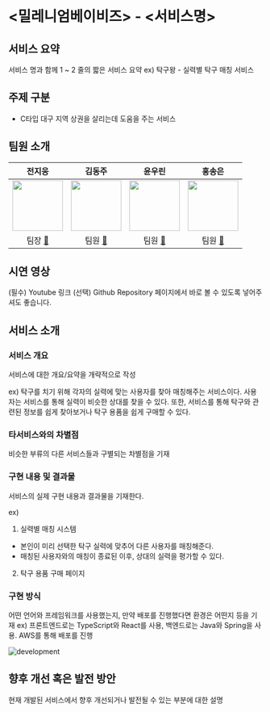# <밀레니엄베이비즈> - <서비스명>

## 서비스 요약

서비스 명과 함께 1 ~ 2 줄의 짧은 서비스 요약
ex) 탁구왕 - 실력별 탁구 매칭 서비스

## 주제 구분

- C타입 대구 지역 상권을 살리는데 도움을 주는 서비스

## 팀원 소개

| 전지웅 | 김동주 | 윤우린 | 홍송은 |
| :---: | :---: | :---: | :---: |
| <a href="https://github.com/wldnd2"><img src="https://avatars.githubusercontent.com/u/100078615?v=4"  width="100" height="100"></a> | <a href="https://github.com/dongju333"><img src="https://avatars.githubusercontent.com/u/131581393?v=4" width="100" height="100"></a> | <a href="https://github.com/balkary"><img src="https://avatars.githubusercontent.com/u/132255829?v=4" width="100" height="100"></a> | <a href="https://github.com/yellowHSE"><img src="https://avatars.githubusercontent.com/u/74814515?v=4"  width="100" height="100"></a> |
| 팀장 [📨](mailto:jun000628@naver.com)| 팀원 [📨](mailto:kdj4303@naver.com) | 팀원 [📨](mailto:yoonwoorin13@knu.ac.kr) | 팀원 [📨](mailto:hse2089@naver.com) |

## 시연 영상

(필수) Youtube 링크
(선택) Github Repository 페이지에서 바로 볼 수 있도록 넣어주셔도 좋습니다.

## 서비스 소개

### 서비스 개요

서비스에 대한 개요/요약을 개략적으로 작성

ex) 
탁구를 치기 위해 각자의 실력에 맞는 사용자를 찾아 매칭해주는 서비스이다.
사용자는 서비스를 통해 실력이 비슷한 상대를 찾을 수 있다.
또한, 서비스를 통해 탁구와 관련된 정보를 쉽게 찾아보거나 탁구 용품을 쉽게 구매할 수 있다.

### 타서비스와의 차별점

비슷한 부류의 다른 서비스들과 구별되는 차별점을 기재

### 구현 내용 및 결과물

서비스의 실제 구현 내용과 결과물을 기재한다.

ex)
1. 실력별 매칭 시스템
  - 본인이 미리 선택한 탁구 실력에 맞추어 다른 사용자를 매칭해준다.
  - 매칭된 사용자와의 매칭이 종료된 이후, 상대의 실력을 평가할 수 있다.
2. 탁구 용품 구매 페이지

### 구현 방식

어떤 언어와 프레임워크를 사용했는지, 만약 배포를 진행했다면 환경은 어떤지 등을 기재
ex) 프론트엔드로는 TypeScript와 React를 사용, 백엔드로는 Java와 Spring을 사용. AWS를 통해 배포를 진행

<!-- ![setting](https://github.com/user-attachments/assets/2411066f-c74b-42b8-af53-28f566aaedca) -->

![development](image.png)

## 향후 개선 혹은 발전 방안

현재 개발된 서비스에서 향후 개선되거나 발전될 수 있는 부분에 대한 설명